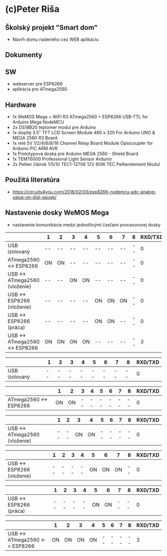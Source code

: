 
# (c)Peter Riša

## Školský projekt "Smart dom"
 - Návrh domu riadeného cez WEB aplikáciu

## Dokumenty

## SW
 - webserver pre ESP8266
 - aplikácia pre ATmega2560
 
## Hardware
 - 1x WeMOS Mega + WiFi R3 ATmega2560 + ESP8266 USB-TTL for Arduino Mega NodeMCU
 - 2x DS18B20 teplomer modul pre Arduino
 - 1x displej 3.5" TFT LCD Screen Module 480 x 320 For Arduino UNO & MEGA 2560 R3 Board
 - 1x relé 5V 1/2/4/6/8/16 Channel Relay Board Module Optocoupler for Arduino PiC ARM AVR
 - 1x Prototypová doska pre Arduino MEGA 2560 - Shield Board
 - 1x TEMT6000 Professional Light Sensor Arduino 
 - 2x Peltier článok 1/5/10 TEC1-12706 12V 60W TEC Peltierelement Modul
 
## Použitá literatúra
 - https://circuits4you.com/2018/02/03/esp8266-nodemcu-adc-analog-value-on-dial-gauge/
 
 
## Nastavenie dosky WeMOS Mega

- nastavenie komunikácie medzi jednotlivými časťami procesorovej dosky

| | 1 | 2 | 3 | 4 | 5 | 6 | 7 | 8 | RXD/TXD |
|-|-|-|-|-|-|-|-|-|-|
| USB izolovaný                  | -- | -- | -- | -- | -- | -- | -- | -- |    0    |
| ATmega2560 <-> ESP8266         | ON | ON | -- | -- | -- | -- | -- | -- |    0    |
| USB <-> ATmega2560 (vloženie)  | -- | -- | ON | ON | -- | -- | -- | -- |    0    |
| USB <-> ESP8266 (vloženie)     | -- | -- | -- | -- | ON | ON | ON | -- |    0    |
| USB <-> ESP8266 (práca)        | -- | -- | -- | -- | ON | ON | -- | -- |    0    |
| USB <-> ATmega2560 <-> ESP8266 | ON | ON | ON | ON | -- | -- | -- | -- |    3    |








|	                             | 1  | 2  | 3  | 4  | 5  | 6  | 7  | 8  | RXD/TXD |
|--------------------------------|----|----|----|----|----|----|----|----|---------|
| USB izolovaný                  | -- | -- | -- | -- | -- | -- | -- | -- |    0    |

|	                             | 1  | 2  | 3  | 4  | 5  | 6  | 7  | 8  | RXD/TXD |
|--------------------------------|----|----|----|----|----|----|----|----|---------|
| ATmega2560 <-> ESP8266         | ON | ON | -- | -- | -- | -- | -- | -- |    0    |

|	                             | 1  | 2  | 3  | 4  | 5  | 6  | 7  | 8  | RXD/TXD |
|--------------------------------|----|----|----|----|----|----|----|----|---------|
| USB <-> ATmega2560 (vloženie)  | -- | -- | ON | ON | -- | -- | -- | -- |    0    |

|	                             | 1  | 2  | 3  | 4  | 5  | 6  | 7  | 8  | RXD/TXD |
|--------------------------------|----|----|----|----|----|----|----|----|---------|
| USB <-> ESP8266 (vloženie)     | -- | -- | -- | -- | ON | ON | ON | -- |    0    |

|	                             | 1  | 2  | 3  | 4  | 5  | 6  | 7  | 8  | RXD/TXD |
|--------------------------------|----|----|----|----|----|----|----|----|---------|
| USB <-> ESP8266 (práca)        | -- | -- | -- | -- | ON | ON | -- | -- |    0    |


|	                             | 1  | 2  | 3  | 4  | 5  | 6  | 7  | 8  | RXD/TXD |
|--------------------------------|----|----|----|----|----|----|----|----|---------|
| USB <-> ATmega2560 <-> ESP8266 | ON | ON | ON | ON | -- | -- | -- | -- |    3    | 



 

